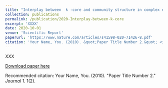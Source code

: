 ```yaml
---
title: "Interplay between  k -core and community structure in complex networks"
collection: publications
permalink: /publication/2020-Interplay-between-k-core
excerpt: 'XXXX'
date: 2020-10-01
venue: 'Scientific Report'
paperurl: 'https://www.nature.com/articles/s41598-020-71426-8.pdf'
citation: 'Your Name, You. (2010). &quot;Paper Title Number 2.&quot; <i>Journal 1</i>. 1(2).'
---
```

XXX

[Download paper here](https://www.nature.com/articles/s41598-020-71426-8.pdf)

Recommended citation: Your Name, You. (2010). "Paper Title Number 2." <i>Journal 1</i>. 1(2).
